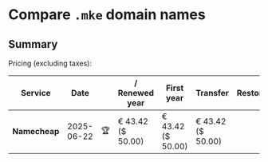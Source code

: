 # Compare `.mke` domain names

## Summary

Pricing (excluding taxes):

| Service | Date |  | / Renewed year | First year | Transfer | Restoration |
|--|--|--|--|--|--|--|
| **Namecheap** | 2025-06-22 | 🏆 | € 43.42<br>($ 50.00) | € 43.42<br>($ 50.00) | € 43.42<br>($ 50.00) |  |
